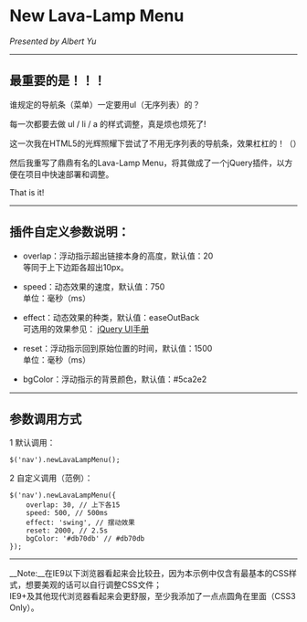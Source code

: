 # New Lava-Lamp Menu

_Presented by Albert Yu_

---

## 最重要的是！！！

谁规定的导航条（菜单）一定要用ul（无序列表）的？

每一次都要去做 ul / li / a 的样式调整，真是烦也烦死了!

这一次我在HTML5的光辉照耀下尝试了不用无序列表的导航条，效果杠杠的！（）

然后我重写了鼎鼎有名的Lava-Lamp Menu，将其做成了一个jQuery插件，以方便在项目中快速部署和调整。

That is it!

---

## 插件自定义参数说明：

* overlap：浮动指示超出链接本身的高度，默认值：20  
  等同于上下边距各超出10px。

* speed：动态效果的速度，默认值：750  
  单位：毫秒（ms）

* effect：动态效果的种类，默认值：easeOutBack  
  可选用的效果参见： [jQuery UI手册][link-jQuery-ui]

* reset：浮动指示回到原始位置的时间，默认值：1500  
  单位：毫秒（ms）

* bgColor：浮动指示的背景颜色，默认值：#5ca2e2

---

## 参数调用方式

1 默认调用：

`$('nav').newLavaLampMenu();`
					
2 自定义调用（范例）：

    $('nav').newLavaLampMenu({
        overlap: 30, // 上下各15
        speed: 500, // 500ms
        effect: 'swing', // 摆动效果
        reset: 2000, // 2.5s
        bgColor: '#db70db' // #db70db
    });

---
					
__Note:__在IE9以下浏览器看起来会比较丑，因为本示例中仅含有最基本的CSS样式，想要美观的话可以自行调整CSS文件；  
IE9+及其他现代浏览器看起来会更舒服，至少我添加了一点点圆角在里面（CSS3 Only）。

[link-jQuery-ui]: http://jqueryui.com/demos/effect/#easing/